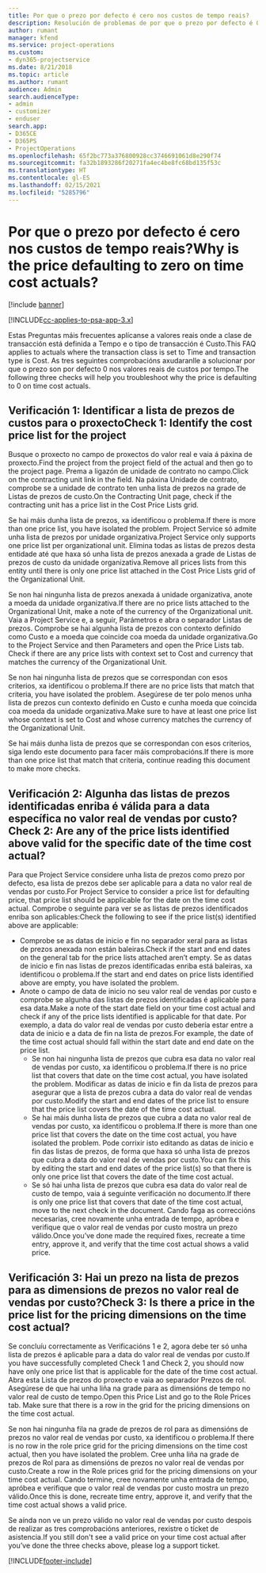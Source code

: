 ```yaml
---
title: Por que o prezo por defecto é cero nos custos de tempo reais?
description: Resolución de problemas de por que o prezo por defecto é 0 nos custos por tempo reais.
author: rumant
manager: kfend
ms.service: project-operations
ms.custom:
- dyn365-projectservice
ms.date: 8/21/2018
ms.topic: article
ms.author: rumant
audience: Admin
search.audienceType:
- admin
- customizer
- enduser
search.app:
- D365CE
- D365PS
- ProjectOperations
ms.openlocfilehash: 65f2bc773a376800928cc3746691061d8e290f74
ms.sourcegitcommit: fa32b1893286f20271fa4ec4be8fc68bd135f53c
ms.translationtype: HT
ms.contentlocale: gl-ES
ms.lasthandoff: 02/15/2021
ms.locfileid: "5285796"
---
```

# <a name="why-is-the-price-defaulting-to-zero-on-time-cost-actuals"></a><span data-ttu-id="b0ace-103">Por que o prezo por defecto é cero nos custos de tempo reais?</span><span class="sxs-lookup"><span data-stu-id="b0ace-103">Why is the price defaulting to zero on time cost actuals?</span></span>

[!include [banner](../includes/psa-now-project-operations.md)]

[!INCLUDE[cc-applies-to-psa-app-3.x](../includes/cc-applies-to-psa-app-3x.md)]

<span data-ttu-id="b0ace-104">Estas Preguntas máis frecuentes aplícanse a valores reais onde a clase de transacción está definida a Tempo e o tipo de transacción é Custo.</span><span class="sxs-lookup"><span data-stu-id="b0ace-104">This FAQ applies to actuals where the transaction class is set to Time and transaction type is Cost.</span></span> <span data-ttu-id="b0ace-105">As tres seguintes comprobacións axudaranlle a solucionar por que o prezo son por defecto 0 nos valores reais de custos por tempo.</span><span class="sxs-lookup"><span data-stu-id="b0ace-105">The following three checks will help you troubleshoot why the price is defaulting to 0 on time cost actuals.</span></span>
 
## <a name="check-1-identify-the-cost-price-list-for-the-project"></a><span data-ttu-id="b0ace-106">Verificación 1: Identificar a lista de prezos de custos para o proxecto</span><span class="sxs-lookup"><span data-stu-id="b0ace-106">Check 1: Identify the cost price list for the project</span></span>

<span data-ttu-id="b0ace-107">Busque o proxecto no campo de proxectos do valor real e vaia á páxina de proxecto.</span><span class="sxs-lookup"><span data-stu-id="b0ace-107">Find the project from the project field of the actual and then go to the project page.</span></span> <span data-ttu-id="b0ace-108">Prema a ligazón de unidade de contrato no campo.</span><span class="sxs-lookup"><span data-stu-id="b0ace-108">Click on the contracting unit link in the field.</span></span> <span data-ttu-id="b0ace-109">Na páxina Unidade de contrato, comprobe se a unidade de contrato ten unha lista de prezos na grade de Listas de prezos de custo.</span><span class="sxs-lookup"><span data-stu-id="b0ace-109">On the Contracting Unit page, check if the contracting unit has a price list in the Cost Price Lists grid.</span></span>

<span data-ttu-id="b0ace-110">Se hai máis dunha lista de prezos, xa identificou o problema.</span><span class="sxs-lookup"><span data-stu-id="b0ace-110">If there is more than one price list, you have isolated the problem.</span></span> <span data-ttu-id="b0ace-111">Project Service só admite unha lista de prezos por unidade organizativa.</span><span class="sxs-lookup"><span data-stu-id="b0ace-111">Project Service only supports one price list per organizational unit.</span></span> <span data-ttu-id="b0ace-112">Elimina todas as listas de prezos desta entidade até que haxa só unha lista de prezos anexada a grade de Listas de prezos de custo da unidade organizativa.</span><span class="sxs-lookup"><span data-stu-id="b0ace-112">Remove all prices lists from this entity until there is only one price list attached in the Cost Price Lists grid of the Organizational Unit.</span></span>

<span data-ttu-id="b0ace-113">Se non hai ningunha lista de prezos anexada á unidade organizativa, anote a moeda da unidade organizativa.</span><span class="sxs-lookup"><span data-stu-id="b0ace-113">If there are no price lists attached to the Organizational Unit, make a note of the currency of the Organizational unit.</span></span> <span data-ttu-id="b0ace-114">Vaia a Project Service e, a seguir, Parámetros e abra o separador Listas de prezos. Comprobe se hai algunha lista de prezos con contexto definido como Custo e a moeda que coincide coa moeda da unidade organizativa.</span><span class="sxs-lookup"><span data-stu-id="b0ace-114">Go to the Project Service and then Parameters and open the Price Lists tab. Check if there are any price lists with context set to Cost and currency that matches the currency of the Organizational Unit.</span></span>
 
<span data-ttu-id="b0ace-115">Se non hai ningunha lista de prezos que se correspondan con esos criterios, xa identificou o problema.</span><span class="sxs-lookup"><span data-stu-id="b0ace-115">If there are no price lists that match that criteria, you have isolated the problem.</span></span> <span data-ttu-id="b0ace-116">Asegúrese de ter polo menos unha lista de prezos cun contexto definido en Custo e cunha moeda que coincida coa moeda da unidade organizativa.</span><span class="sxs-lookup"><span data-stu-id="b0ace-116">Make sure to have at least one price list whose context is set to Cost and whose currency matches the currency of the Organizational Unit.</span></span>

<span data-ttu-id="b0ace-117">Se hai máis dunha lista de prezos que se correspondan con esos criterios, siga lendo este documento para facer máis comprobacións.</span><span class="sxs-lookup"><span data-stu-id="b0ace-117">If there is more than one price list that match that criteria, continue reading this document to make more checks.</span></span>

## <a name="check-2-are-any-of-the-price-lists-identified-above-valid-for-the-specific-date-of-the-time-cost-actual"></a><span data-ttu-id="b0ace-118">Verificación 2: Algunha das listas de prezos identificadas enriba é válida para a data específica no valor real de vendas por custo?</span><span class="sxs-lookup"><span data-stu-id="b0ace-118">Check 2: Are any of the price lists identified above valid for the specific date of the time cost actual?</span></span>

<span data-ttu-id="b0ace-119">Para que Project Service considere unha lista de prezos como prezo por defecto, esa lista de prezos debe ser aplicable para a data no valor real de vendas por custo.</span><span class="sxs-lookup"><span data-stu-id="b0ace-119">For Project Service to consider a price list for defaulting price, that price list should be applicable for the date on the time cost actual.</span></span> <span data-ttu-id="b0ace-120">Comprobe o seguinte para ver se as listas de prezos identificados enriba son aplicables:</span><span class="sxs-lookup"><span data-stu-id="b0ace-120">Check the following to see if the price list(s) identified above are applicable:</span></span>

- <span data-ttu-id="b0ace-121">Comprobe se as datas de inicio e fin no separador xeral para as listas de prezos anexada non están baleiras.</span><span class="sxs-lookup"><span data-stu-id="b0ace-121">Check if the start and end dates on the general tab for the price lists attached aren’t empty.</span></span> <span data-ttu-id="b0ace-122">Se as datas de inicio e fin nas listas de prezos identificadas enriba está baleiras, xa identificou o problema.</span><span class="sxs-lookup"><span data-stu-id="b0ace-122">If the start and end dates on price lists identified above are empty, you have isolated the problem.</span></span> 
- <span data-ttu-id="b0ace-123">Anote o campo de data de inicio no seu valor real de vendas por custo e comprobe se algunha das listas de prezos identificadas é aplicable para esa data.</span><span class="sxs-lookup"><span data-stu-id="b0ace-123">Make a note of the start date field on your time cost actual and check if any of the price lists identified is applicable for that date.</span></span> <span data-ttu-id="b0ace-124">Por exemplo, a data do valor real de vendas por custo debería estar entre a data de inicio e a data de fin na lista de prezos.</span><span class="sxs-lookup"><span data-stu-id="b0ace-124">For example, the date of the time cost actual should fall within the start date and end date on the price list.</span></span> 
    - <span data-ttu-id="b0ace-125">Se non hai ningunha lista de prezos que cubra esa data no valor real de vendas por custo, xa identificou o problema.</span><span class="sxs-lookup"><span data-stu-id="b0ace-125">If there is no price list that covers that date on the time cost actual, you have isolated the problem.</span></span> <span data-ttu-id="b0ace-126">Modificar as datas de inicio e fin da lista de prezos para asegurar que a lista de prezos cubra a data do valor real de vendas por custo.</span><span class="sxs-lookup"><span data-stu-id="b0ace-126">Modify the start and end dates of the price list to ensure that the price list covers the date of the time cost actual.</span></span> 
    - <span data-ttu-id="b0ace-127">Se hai máis dunha lista de prezos que cubra a data no valor real de vendas por custo, xa identificou o problema.</span><span class="sxs-lookup"><span data-stu-id="b0ace-127">If there is more than one price list that covers the date on the time cost actual, you have isolated the problem.</span></span> <span data-ttu-id="b0ace-128">Pode corrixir isto editando as datas de inicio e fin das listas de prezos, de forma que haxa só unha lista de prezos que cubra a data do valor real de vendas por custo.</span><span class="sxs-lookup"><span data-stu-id="b0ace-128">You can fix this by editing the start and end dates of the price list(s) so that there is only one price list that covers the date of the time cost actual.</span></span> 
    - <span data-ttu-id="b0ace-129">Se só hai unha lista de prezos que cubra esa data do valor real de custo de tempo, vaia á seguinte verificación no documento.</span><span class="sxs-lookup"><span data-stu-id="b0ace-129">If there is only one price list that covers that date of the time cost actual, move to the next check in the document.</span></span>
<span data-ttu-id="b0ace-130">Cando faga as correccións necesarias, cree novamente unha entrada de tempo, apróbea e verifique que o valor real de vendas por custo mostra un prezo válido.</span><span class="sxs-lookup"><span data-stu-id="b0ace-130">Once you’ve done made the required fixes, recreate a time entry, approve it, and verify that the time cost actual shows a valid price.</span></span>

## <a name="check-3-is-there-a-price-in-the-price-list-for-the-pricing-dimensions-on-the-time-cost-actual"></a><span data-ttu-id="b0ace-131">Verificación 3: Hai un prezo na lista de prezos para as dimensions de prezos no valor real de vendas por custo?</span><span class="sxs-lookup"><span data-stu-id="b0ace-131">Check 3: Is there a price in the price list for the pricing dimensions on the time cost actual?</span></span>

<span data-ttu-id="b0ace-132">Se concluíu correctamente as Verificacións 1 e 2, agora debe ter só unha lista de prezos é aplicable para a data do valor real de vendas por custo.</span><span class="sxs-lookup"><span data-stu-id="b0ace-132">If you have successfully completed Check 1 and Check 2, you should now have only one price list that is applicable for the date of the time cost actual.</span></span> <span data-ttu-id="b0ace-133">Abra esta Lista de prezos do proxecto e vaia ao separador Prezos de rol. Asegúrese de que hai unha liña na grade para as dimensións de tempo no valor real de custo de tempo.</span><span class="sxs-lookup"><span data-stu-id="b0ace-133">Open this Price List and go to the Role Prices tab. Make sure that there is a row in the grid for the pricing dimensions on the time cost actual.</span></span>

<span data-ttu-id="b0ace-134">Se non hai ningunha fila na grade de prezos de rol para as dimensións de prezos no valor real de vendas por custo, xa identificou o problema.</span><span class="sxs-lookup"><span data-stu-id="b0ace-134">If there is no row in the role price grid for the pricing dimensions on the time cost actual, then you have isolated the problem.</span></span> <span data-ttu-id="b0ace-135">Cree unha liña na grade de prezos de Rol para as dimensións de prezos no valor real de vendas por custo.</span><span class="sxs-lookup"><span data-stu-id="b0ace-135">Create a row in the Role prices grid for the pricing dimensions on your time cost actual.</span></span> <span data-ttu-id="b0ace-136">Cando termine, cree novamente unha entrada de tempo, apróbea e verifique que o valor real de vendas por custo mostra un prezo válido.</span><span class="sxs-lookup"><span data-stu-id="b0ace-136">Once this is done, recreate time entry, approve it, and verify that the time cost actual shows a valid price.</span></span>
 
<span data-ttu-id="b0ace-137">Se aínda non ve un prezo válido no valor real de vendas por custo despois de realizar as tres comprobacións anteriores, rexistre o tícket de asistencia.</span><span class="sxs-lookup"><span data-stu-id="b0ace-137">If you still don't see a valid price on your time cost actual after you’ve done the three checks above, please log a support ticket.</span></span>





[!INCLUDE[footer-include](../includes/footer-banner.md)]